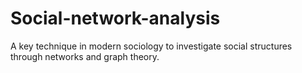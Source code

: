 # Social-network-analysis
 A key technique in modern sociology to investigate social structures through networks and graph theory.
